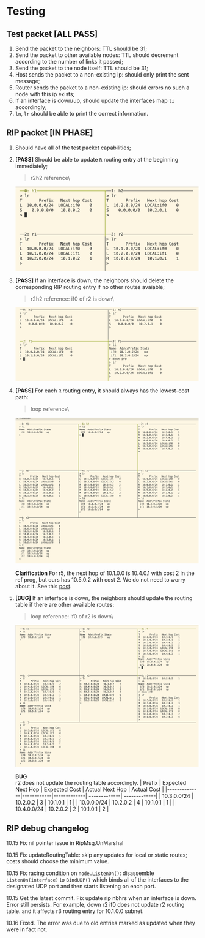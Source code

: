 # Testing

## Test packet [ALL PASS]

1. Send the packet to the neighbors: TTL should be 31;
2. Send the packet to other available nodes: TTL should decrement according to the number of links it passed;
3. Send the packet to the node itself: TTL should be 31;
4. Host sends the packet to a non-existing ip: should only print the sent message;
5. Router sends the packet to a non-existing ip: should errors no such a node with this ip exists;
6. If an interface is down/up, should update the interfaces map `li` accordingly;
7. `ln`, `lr` should be able to print the correct information.

## RIP packet [IN PHASE]

1. Should have all of the test packet capabilities;
2. **[PASS]** Should be able to update `R` routing entry at the beginning immediately;

    > r2h2 reference\
    <img src="md_images/lr_start.png" alt="drawing" width="500"/>

3. **[PASS]** If an interface is down, the neighbors should delete the corresponding RIP routing entry if no other routes avaiable;
    > r2h2 reference: if0 of r2 is down\
    <img src="md_images/link_down.png" alt="drawing" width="500"/>


4. **[PASS]** For each `R` routing entry, it should always has the lowest-cost path:
     > loop reference\
    <img src="md_images/lowest_cost.png" alt="drawing" width="500"/>

    **Clarification**
    For r5, the next hop of 10.1.0.0 is 10.4.0.1 with cost 2 in the ref prog, but ours has 10.5.0.2 with cost 2. We do not need to worry about it. See this [post](https://edstem.org/us/courses/45889/discussion/3641481).


5. **[BUG]**  If an interface is down, the neighbors should update the routing table if there are other available routes:
    > loop reference: if0 of r2 is down\
    <img src="md_images/loop_down.png" alt="drawing" width="500"/>

    **BUG**\
    r2 does not update the routing table accordingly.
    | Prefix         | Expected Next Hop    | Expected Cost |  Actual Next Hop    | Actual Cost |
    |--------------|------------|-------------| -------------| -------------|
    | 10.3.0.0/24 | 10.2.0.2  | 3   | 10.1.0.1 | 1 |
    | 10.0.0.0/24 | 10.2.0.2  | 4   | 10.1.0.1 | 1 |
    | 10.4.0.0/24 | 10.2.0.2  | 2   | 10.1.0.1 | 2 |



## RIP debug changelog

10.15 Fix nil pointer issue in RipMsg.UnMarshal

10.15 Fix updateRoutingTable: skip any updates for local or static routes; costs should choose the minimum value.

10.15 Fix racing condition on `node.ListenOn()`: disassemble `ListenOn(interface)` to `BindUDP()` which binds all of the interfaces to the designated UDP port and then starts listening on each port.

10.15 Get the latest commit. Fix update rip nbhrs when an interface is down. Error still persists. For example, down r2 if0 does not update r2 routing table. and it affects r3 routing entry for 10.1.0.0 subnet.

10.16 Fixed. The error was due to old entries marked as updated when they were in fact not. 